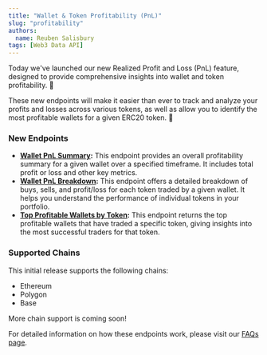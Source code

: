 ```yaml
---
title: "Wallet & Token Profitability (PnL)"
slug: "profitability"
authors:
  name: Reuben Salisbury
tags: [Web3 Data API]
---
```


Today we've launched our new Realized Profit and Loss (PnL) feature, designed to provide comprehensive insights into wallet and token profitability. 🎉 

These new endpoints will make it easier than ever to track and analyze your profits and losses across various tokens, as well as allow you to identify the most profitable wallets for a given ERC20 token. 🤩

### New Endpoints
- **[Wallet PnL Summary](https://docs.moralis.io/web3-data-api/evm/reference/wallet-api/get-wallet-profitability-summary?address=0xd8da6bf26964af9d7eed9e03e53415d37aa96045&chain=eth):** This endpoint provides an overall profitability summary for a given wallet over a specified timeframe. It includes total profit or loss and other key metrics.
- **[Wallet PnL Breakdown](https://docs.moralis.io/web3-data-api/evm/reference/wallet-api/get-wallet-profitability?address=0xd8da6bf26964af9d7eed9e03e53415d37aa96045&chain=eth&token_addresses=[]):** This endpoint offers a detailed breakdown of buys, sells, and profit/loss for each token traded by a given wallet. It helps you understand the performance of individual tokens in your portfolio.
- **[Top Profitable Wallets by Token](https://docs.moralis.io/web3-data-api/evm/reference/get-top-profitable-wallet-per-token?address=0x7c9f4c87d911613fe9ca58b579f737911aad2d43&days=all&chain=eth):** This endpoint returns the top profitable wallets that have traded a specific token, giving insights into the most successful traders for that token.

### Supported Chains
This initial release supports the following chains:
- Ethereum
- Polygon
- Base

More chain support is coming soon!

For detailed information on how these endpoints work, please visit our [FAQs page](/web3-data-api/evm/profitability-faqs).
